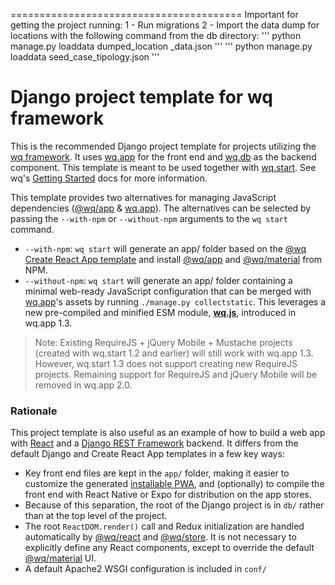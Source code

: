========================================
Important for getting the project running:
1 - Run migrations 
2 - Import the data dump for locations with the following command from the db directory:
    ''' python manage.py loaddata dumped_location
_data.json '''
    ''' python manage.py loaddata seed_case_tipology.json '''


 Django project template for wq framework
=========================================

This is the recommended Django project template for projects utilizing the [wq framework].  It uses [wq.app] for the front end and [wq.db] as the backend component.   This template is meant to be used together with [wq.start].  See wq's [Getting Started] docs for more information.

This template provides two alternatives for managing JavaScript dependencies ([@wq/app] & [wq.app]).  The alternatives can be selected by passing the `--with-npm` or `--without-npm` arguments to the `wq start` command.

 * `--with-npm`: `wq start` will generate an app/ folder based on the [@wq Create React App template][@wq/cra-template] and install [@wq/app] and [@wq/material] from NPM.
 * `--without-npm`: `wq start` will generate an app/ folder containing a minimal web-ready JavaScript configuration that can be merged with [wq.app]'s assets by running `./manage.py collectstatic`.  This leverages a new pre-compiled and minified ESM module, [**wq.js**](https://npmjs.com/package/wq), introduced in wq.app 1.3.

> Note: Existing RequireJS + jQuery Mobile + Mustache projects (created with wq.start 1.2 and earlier) will still work with wq.app 1.3.  However, wq.start 1.3 does not support creating new RequireJS projects.  Remaining support for RequireJS and jQuery Mobile will be removed in wq.app 2.0.

### Rationale

This project template is also useful as an example of how to build a web app with [React] and a [Django REST Framework] backend.  It differs from the default Django and Create React App templates in a few key ways:

 * Key front end files are kept in the `app/` folder, making it easier to customize the generated [installable PWA], and (optionally) to compile the front end with React Native or Expo for distribution on the app stores.
 * Because of this separation, the root of the Django project is in `db/` rather than at the top level of the project.
 * The root `ReactDOM.render()` call and Redux initialization are handled automatically by [@wq/react] and [@wq/store].  It is not necessary to explicitly define any React components, except to override the default [@wq/material] UI.
 * A default Apache2 WSGI configuration is included in `conf/`

[wq framework]: http://wq.io/
[wq.app]: https://wq.io/wq.app
[wq.db]: https://wq.io/wq.db
[wq.start]: https://wq.io/wq.start
[Getting Started]: https://wq.io/docs/setup

[@wq/app]: https://wq.io/docs/app-js
[@wq/cra-template]: https://github.com/wq/wq.start/tree/master/packages/cra-template
[@wq/material]: https://github.com/wq/wq.app/tree/master/packages/material
[@wq/react]: https://github.com/wq/wq.app/tree/master/packages/react
[@wq/store]: https://github.com/wq/wq.app/tree/master/packages/store

[React]: https://reactjs.org/
[Django REST Framework]: http://www.django-rest-framework.org
[installable PWA]: https://developer.mozilla.org/en-US/docs/Web/Progressive_web_apps/Installable_PWAs
